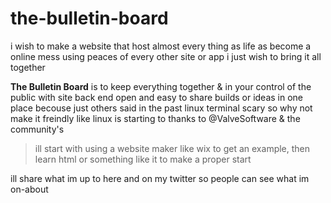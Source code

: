# the-bulletin-board
i wish to make a website that host almost every thing as life as become a online mess using peaces of every other site or app i just wish to bring it all together 

**The Bulletin Board** is to keep everything together & in your control of the public with site back end open and easy to share builds or ideas in one place becouse just others said in the past linux terminal scary so why not make it freindly like linux is starting to thanks to @ValveSoftware & the community's
>ill start with using a website maker like wix to get an example, then learn html or something like it to make a proper start

ill share what im up to here and on my twitter so people can see what im on-about
